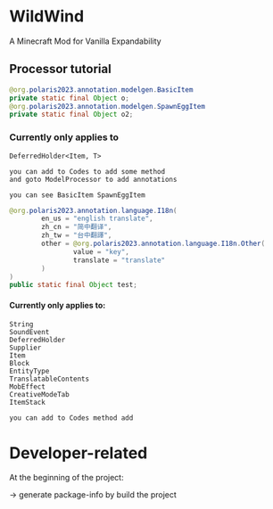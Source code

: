 # WildWind
A Minecraft Mod for Vanilla Expandability

## Processor tutorial


```java
@org.polaris2023.annotation.modelgen.BasicItem
private static final Object o;
@org.polaris2023.annotation.modelgen.SpawnEggItem
private static final Object o2;
```

### Currently only applies to
    DeferredHolder<Item, T>

    you can add to Codes to add some method
    and goto ModelProcessor to add annotations

    you can see BasicItem SpawnEggItem

```java
@org.polaris2023.annotation.language.I18n(
        en_us = "english translate",
        zh_cn = "简中翻译",
        zh_tw = "台中翻譯",
        other = @org.polaris2023.annotation.language.I18n.Other(
                value = "key",
                translate = "translate"
        )
)
public static final Object test;
```
#### Currently only applies to:
    String
    SoundEvent
    DeferredHolder
    Supplier
    Item
    Block
    EntityType
    TranslatableContents
    MobEffect
    CreativeModeTab
    ItemStack
    
    you can add to Codes method add

# Developer-related
At the beginning of the project:

-> generate package-info by build the project

